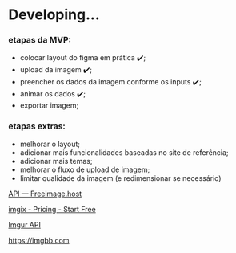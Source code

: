 # Developing...

### etapas da MVP:

-   colocar layout do figma em prática ✔️;
-   upload da imagem ✔️;
-   preencher os dados da imagem conforme os inputs ✔️;
-   animar os dados ✔️;
-   exportar imagem;

### etapas extras:

-   melhorar o layout;
-   adicionar mais funcionalidades baseadas no site de referência;
-   adicionar mais temas;
-   melhorar o fluxo de upload de imagem;
-   limitar qualidade da imagem (e redimensionar se necessário)

[API — Freeimage.host](https://freeimage.host/page/api)

[imgix - Pricing - Start Free](https://imgix.com/pricing)

[Imgur API](https://apidocs.imgur.com/)

https://imgbb.com

<!--
svg ref:
https://www.youtube.com/watch?v=VNTmT1qMgp0&list=PLlAbYrWSYTiOufRJOeP73o4GR9N1afQdP
https://www.youtube.com/watch?v=4cEMgap9wpk
https://www.youtube.com/watch?v=sHK_9oDiimU
https://www.snoweb.io/en/web-design/svg-animation/#mask
https://github.com/Luk4x/gencard/blob/main/index.html
-->
